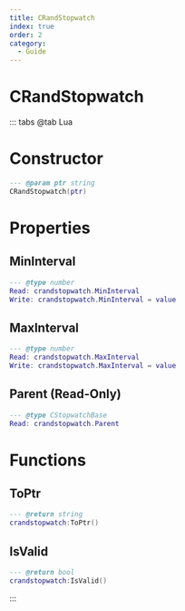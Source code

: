```yaml
---
title: CRandStopwatch
index: true
order: 2
category:
  - Guide
---
```


# CRandStopwatch

::: tabs
@tab Lua
# Constructor
```lua
--- @param ptr string
CRandStopwatch(ptr)
```
# Properties
## MinInterval 
```lua
--- @type number
Read: crandstopwatch.MinInterval
Write: crandstopwatch.MinInterval = value
```
## MaxInterval 
```lua
--- @type number
Read: crandstopwatch.MaxInterval
Write: crandstopwatch.MaxInterval = value
```
## Parent (Read-Only)
```lua
--- @type CStopwatchBase
Read: crandstopwatch.Parent
```
# Functions
## ToPtr
```lua
--- @return string
crandstopwatch:ToPtr()
```
## IsValid
```lua
--- @return bool
crandstopwatch:IsValid()
```

:::